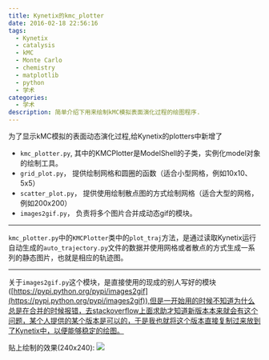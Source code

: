 ```yaml
---
title: Kynetix的kmc_plotter
date: 2016-02-18 22:56:16
tags:
  - Kynetix
  - catalysis
  - kMC
  - Monte Carlo
  - chemistry
  - matplotlib
  - python
  - 学术
categories:
  - 学术
description: 简单介绍下用来绘制kMC模拟表面演化过程的绘图程序.
---
```

为了显示kMC模拟的表面动态演化过程,给Kynetix的plotters中新增了
- `kmc_plotter.py`, 其中的KMCPlotter是ModelShell的子类，实例化model对象的绘制工具。
- `grid_plot.py`， 提供绘制网格和圆圈的函数（适合小型网格，例如10x10、5x5）
- `scatter_plot.py`， 提供使用绘制散点图的方式绘制网格（适合大型的网格，例如200x200）
- `images2gif.py`， 负责将多个图片合并成动态gif的模块。

<!-- more -->

---
`kmc_plotter.py`中的`KMCPlotter`类中的`plot_traj`方法，是通过读取Kynetix运行自动生成的`auto_trajectory.py`文件的数据并使用网格或者散点的方式生成一系列的静态图片，也就是相应的轨迹图。

---
关于`images2gif.py`这个模块，是直接使用的现成的别人写好的模块([https://pypi.python.org/pypi/images2gif](https://pypi.python.org/pypi/images2gif)),但是一开始用的时候不知道为什么总是在合并的时候报错，去stackoverflow上面求助才知道新版本本来就会有这个问题，某个人提供的某个版本是可以的，于是我也就将这个版本直接复制过来放到了Kynetix中，以便能够稳定的绘图。

贴上绘制的效果(240x240):
![](assets/images/blog_img/2016-02-18-Kynetix的kMC-plotter/traj_movie.gif)
